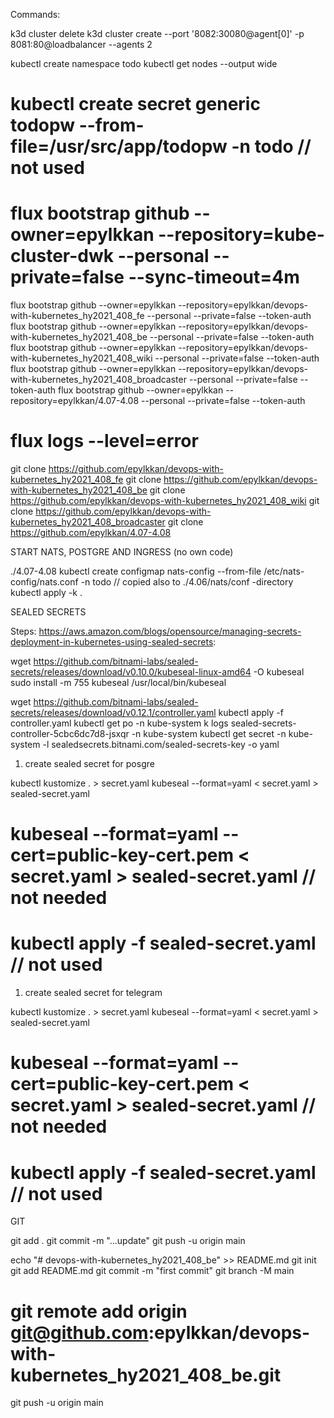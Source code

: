Commands:

k3d cluster delete
k3d cluster create --port '8082:30080@agent[0]' -p 8081:80@loadbalancer --agents 2

kubectl create namespace todo
kubectl get nodes --output wide
# kubectl create secret generic todopw --from-file=/usr/src/app/todopw -n todo // not used
# flux bootstrap github --owner=epylkkan --repository=kube-cluster-dwk --personal --private=false --sync-timeout=4m

flux bootstrap github --owner=epylkkan --repository=epylkkan/devops-with-kubernetes_hy2021_408_fe --personal --private=false --token-auth
flux bootstrap github --owner=epylkkan --repository=epylkkan/devops-with-kubernetes_hy2021_408_be --personal --private=false --token-auth
flux bootstrap github --owner=epylkkan --repository=epylkkan/devops-with-kubernetes_hy2021_408_wiki --personal --private=false --token-auth
flux bootstrap github --owner=epylkkan --repository=epylkkan/devops-with-kubernetes_hy2021_408_broadcaster --personal --private=false --token-auth
flux bootstrap github --owner=epylkkan --repository=epylkkan/4.07-4.08 --personal --private=false --token-auth

# flux logs --level=error

git clone https://github.com/epylkkan/devops-with-kubernetes_hy2021_408_fe 
git clone https://github.com/epylkkan/devops-with-kubernetes_hy2021_408_be
git clone https://github.com/epylkkan/devops-with-kubernetes_hy2021_408_wiki
git clone https://github.com/epylkkan/devops-with-kubernetes_hy2021_408_broadcaster
git clone https://github.com/epylkkan/4.07-4.08


START NATS, POSTGRE AND INGRESS (no own code)

./4.07-4.08
kubectl create configmap nats-config --from-file /etc/nats-config/nats.conf -n todo // copied also to ./4.06/nats/conf -directory
kubectl apply -k .



SEALED SECRETS

Steps: https://aws.amazon.com/blogs/opensource/managing-secrets-deployment-in-kubernetes-using-sealed-secrets: 

wget https://github.com/bitnami-labs/sealed-secrets/releases/download/v0.10.0/kubeseal-linux-amd64 -O kubeseal
sudo install -m 755 kubeseal /usr/local/bin/kubeseal

wget https://github.com/bitnami-labs/sealed-secrets/releases/download/v0.12.1/controller.yaml
kubectl apply -f controller.yaml
kubectl get po -n kube-system
k logs sealed-secrets-controller-5cbc6dc7d8-jsxqr -n kube-system
kubectl get secret -n kube-system -l sealedsecrets.bitnami.com/sealed-secrets-key -o yaml

1) create sealed secret for posgre

kubectl kustomize . > secret.yaml
kubeseal --format=yaml < secret.yaml > sealed-secret.yaml
# kubeseal --format=yaml --cert=public-key-cert.pem < secret.yaml > sealed-secret.yaml // not needed
# kubectl apply -f sealed-secret.yaml // not used

1) create sealed secret for telegram

kubectl kustomize . > secret.yaml
kubeseal --format=yaml < secret.yaml > sealed-secret.yaml
# kubeseal --format=yaml --cert=public-key-cert.pem < secret.yaml > sealed-secret.yaml // not needed
# kubectl apply -f sealed-secret.yaml // not used


GIT 

git add .
git commit -m "...update"
git push -u origin main


echo "# devops-with-kubernetes_hy2021_408_be" >> README.md
git init
git add README.md
git commit -m "first commit"
git branch -M main
# git remote add origin git@github.com:epylkkan/devops-with-kubernetes_hy2021_408_be.git
git push -u origin main